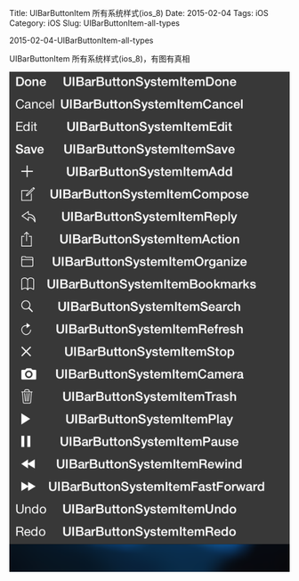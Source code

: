 Title: UIBarButtonItem 所有系统样式(ios_8)
Date: 2015-02-04
Tags: iOS
Category: iOS
Slug: UIBarButtonItem-all-types

2015-02-04-UIBarButtonItem-all-types

UIBarButtonItem 所有系统样式(ios_8)，有图有真相


![img](../images/2015年2月4日下午6.02.40.png)
